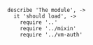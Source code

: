     describe 'The module', ->
      it 'should load', ->
        require '..'
        require '../mixin'
        require '../vm-auth'
